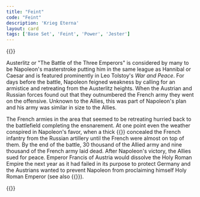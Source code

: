 ```yaml
---
title: "Feint"
code: "Feint"
description: 'Krieg Eterna'
layout: card
tags: ['Base Set', 'Feint', 'Power', 'Jester']
---
```

{{<card-detail-page title="Feint" artwork="The Battle of Austerlitz by François Gérard (1810)" >}}
<p>
Austerlitz or "The Battle of the Three Emperors" is considered by many to be Napoleon's masterstroke putting him in the same league as Hannibal or Caesar and is featured prominently in Leo Tolstoy's <i>War and Peace</i>. For days before the battle, Napoleon feigned weakness by calling for an armistice and retreating from the Austerlitz heights. When the Austrian and Russian forces found out that they outnumbered the French army they went on the offensive. Unknown to the Allies, this was part of Napoleon's plan and his army was similar in size to the Allies.
</p>
<p>
The French armies in the area that seemed to be retreating hurried back to the battlefield completing the ensnarement. At one point even the weather conspired in Napoleon's favor, when a thick {{<cardlink name="fog">}} concealed the French infantry from the Russian artillery until the French were almost on top of them. By the end of the battle, 30 thousand of the Allied army and nine thousand of the French army laid dead. After Napoleon's victory, the Allies sued for peace. Emperor Francis of Austria would dissolve the Holy Roman Empire the next year as it had failed in its purpose to protect Germany and the Austrians wanted to prevent Napoleon from proclaiming himself Holy Roman Emperor (see also {{<cardlink name="Retreat">}}). 
</p>
{{</card-detail-page>}}